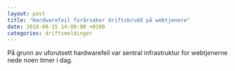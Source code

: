 ```yaml
---
layout: post
title: "Hardwarefeil forårsaker driftsbrudd på webtjenere"
date: 2018-08-15 14:00:00 +0100 
categories: driftsmeldinger
---
```

På grunn av uforutsett hardwarefeil var sentral infrastruktur for webtjenerne nede noen timer i dag.
